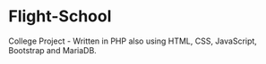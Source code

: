 # Flight-School
College Project - Written in PHP also using HTML, CSS, JavaScript, Bootstrap and MariaDB.
